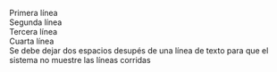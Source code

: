 Primera línea  
Segunda línea  
Tercera línea  
Cuarta línea  
Se debe dejar dos espacios desupés de una línea de texto para que el sistema no muestre las líneas corridas
